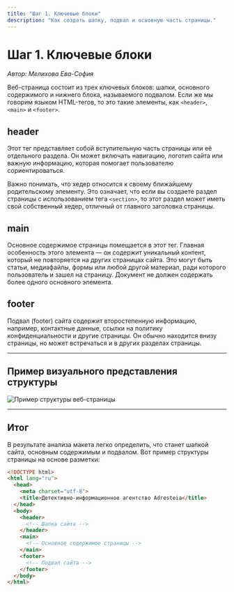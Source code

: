 ```yaml
---
title: "Шаг 1. Ключевые блоки"
description: "Как создать шапку, подвал и основную часть страницы."
---
```


# Шаг 1. Ключевые блоки

_Автор: Мелихова Ева-София_

Веб-страница состоит из трех ключевых блоков: шапки, основного содержимого и нижнего блока, называемого подвалом. Если же мы говорим языком HTML-тегов, то это такие элементы, как `<header>`, `<main>` и `<footer>`.

## header

Этот тег представляет собой вступительную часть страницы или её отдельного раздела. Он может включать навигацию, логотип сайта или важную информацию, которая помогает пользователю сориентироваться.

Важно понимать, что хедер относится к своему ближайшему родительскому элементу. Это означает, что если вы создаете раздел страницы с использованием тега `<section>`, то этот раздел может иметь свой собственный хедер, отличный от главного заголовка страницы.

## main

Основное содержимое страницы помещается в этот тег. Главная особенность этого элемента — он содержит уникальный контент, который не повторяется на других страницах сайта. Это могут быть статьи, медиафайлы, формы или любой другой материал, ради которого пользователь и зашел на страницу. Документ не должен содержать более одного основного элемента.

## footer

Подвал (footer) сайта содержит второстепенную информацию, например, контактные данные, ссылки на политику конфиденциальности и другие страницы. Он обычно находится внизу страницы, но может встречаться и в других разделах страницы.

---

## Пример визуального представления структуры

![Пример структуры веб-страницы](/web-course-site/html/example1.png)

---

## Итог

В результате анализа макета легко определить, что станет шапкой сайта, основным содержимым и подвалом. Вот пример структуры страницы на основе разметки:

```html
<!DOCTYPE html>
<html lang="ru">
  <head>
    <meta charset="utf-8">
    <title>Детективно-информационное агентство Adresteia</title>
  </head>
  <body>
    <header>
      <!-- Шапка сайта -->
    </header>
    <main>
      <!-- Основное содержимое страницы -->
    </main>
    <footer>
      <!-- Подвал сайта -->
    </footer>
  </body>
</html>
